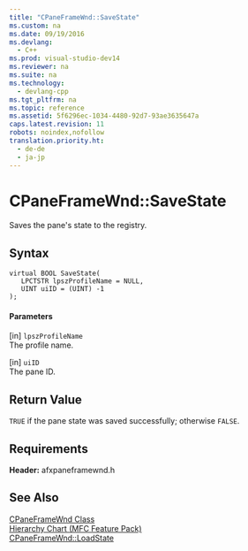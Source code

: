```yaml
---
title: "CPaneFrameWnd::SaveState"
ms.custom: na
ms.date: 09/19/2016
ms.devlang: 
  - C++
ms.prod: visual-studio-dev14
ms.reviewer: na
ms.suite: na
ms.technology: 
  - devlang-cpp
ms.tgt_pltfrm: na
ms.topic: reference
ms.assetid: 5f6296ec-1034-4480-92d7-93ae3635647a
caps.latest.revision: 11
robots: noindex,nofollow
translation.priority.ht: 
  - de-de
  - ja-jp
---
```

# CPaneFrameWnd::SaveState
Saves the pane's state to the registry.  
  
## Syntax  
  
```  
virtual BOOL SaveState(  
   LPCTSTR lpszProfileName = NULL,  
   UINT uiID = (UINT) -1  
);  
```  
  
#### Parameters  
 [in] `lpszProfileName`  
 The profile name.  
  
 [in] `uiID`  
 The pane ID.  
  
## Return Value  
 `TRUE` if the pane state was saved successfully; otherwise `FALSE`.  
  
## Requirements  
 **Header:** afxpaneframewnd.h  
  
## See Also  
 [CPaneFrameWnd Class](../vs140/CPaneFrameWnd-Class.md)   
 [Hierarchy Chart (MFC Feature Pack)](../vs140/Hierarchy-Chart.md)   
 [CPaneFrameWnd::LoadState](../vs140/CPaneFrameWnd--LoadState.md)